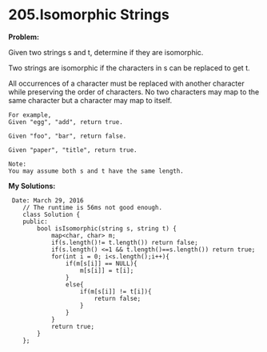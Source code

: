 # 205.Isomorphic Strings

**Problem:**

Given two strings s and t, determine if they are isomorphic.

Two strings are isomorphic if the characters in s can be replaced to get t.

All occurrences of a character must be replaced with another character while preserving the order of characters. No two characters may map to the same character but a character may map to itself.

    For example,
    Given "egg", "add", return true.

    Given "foo", "bar", return false.

    Given "paper", "title", return true.

    Note:
    You may assume both s and t have the same length.
    
    
 **My Solutions:**
 
     Date: March 29, 2016
        // The runtime is 56ms not good enough.
        class Solution {
        public:
            bool isIsomorphic(string s, string t) {
                map<char, char> m;
                if(s.length()!= t.length()) return false;
                if(s.length() <=1 && t.length()==s.length()) return true;
                for(int i = 0; i<s.length();i++){
                    if(m[s[i]] == NULL){
                        m[s[i]] = t[i];
                    }
                    else{
                        if(m[s[i]] != t[i]){
                            return false;
                        }
                    }
                }
                return true;
            }
        };
